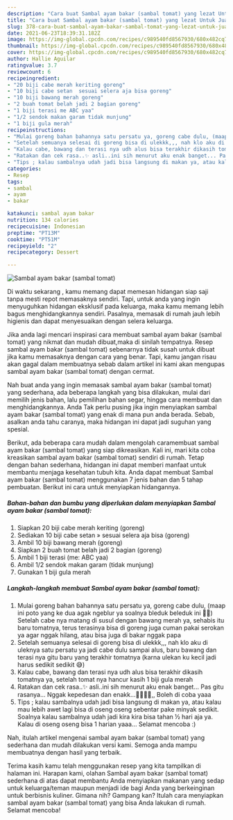 ```yaml
---
description: "Cara buat Sambal ayam bakar (sambal tomat) yang lezat Untuk Jualan"
title: "Cara buat Sambal ayam bakar (sambal tomat) yang lezat Untuk Jualan"
slug: 378-cara-buat-sambal-ayam-bakar-sambal-tomat-yang-lezat-untuk-jualan
date: 2021-06-23T18:39:31.182Z
image: https://img-global.cpcdn.com/recipes/c989540fd8567930/680x482cq70/sambal-ayam-bakar-sambal-tomat-foto-resep-utama.jpg
thumbnail: https://img-global.cpcdn.com/recipes/c989540fd8567930/680x482cq70/sambal-ayam-bakar-sambal-tomat-foto-resep-utama.jpg
cover: https://img-global.cpcdn.com/recipes/c989540fd8567930/680x482cq70/sambal-ayam-bakar-sambal-tomat-foto-resep-utama.jpg
author: Hallie Aguilar
ratingvalue: 3.7
reviewcount: 6
recipeingredient:
- "20 biji cabe merah keriting goreng"
- "10 biji cabe setan  sesuai selera aja bisa goreng"
- "10 biji bawang merah goreng"
- "2 buah tomat belah jadi 2 bagian goreng"
- "1 biji terasi me ABC yaa"
- "1/2 sendok makan garam tidak munjung"
- "1 biji gula merah"
recipeinstructions:
- "Mulai goreng bahan bahannya satu persatu ya, goreng cabe dulu, (maap ini poto yang ke dua agak ngeblur ya soalnya bleduk beleduk ini 🙏🏻) Setelah cabe nya matang di susul dengan bawang merah ya, sehabis itu baru tomatnya, terus terasinya bisa di goreng juga cuman pakai serokan ya agar nggak hilang, atau bisa juga di bakar nggak papa"
- "Setelah semuanya selesai di goreng bisa di ulekkk,,, nah klo aku di uleknya satu persatu ya jadi cabe dulu sampai alus, baru bawang dan terasi nya gitu baru yang terakhir tomatnya (karna ulekan ku kecil jadi harus sedikit sedikit 😅)"
- "Kalau cabe, bawang dan terasi nya udh alus bisa terakhir dikasih tomatnya ya, setelah tomat nya hancur kasih 1 biji gula merah"
- "Ratakan dan cek rasa..✨ asli..ini sih menurut aku enak banget... Pas gitu rasanya... Nggak kepedesan dan enakk...👍🏻👍🏻,, Boleh di coba yaaa"
- "Tips ; kalau sambalnya udah jadi bisa langsung di makan ya, atau kalau mau lebih awet lagi bisa di oseng oseng sebentar pake minyak sedikit. Soalnya kalau sambalnya udah jadi kira kira bisa tahan ½ hari aja ya. Kalau di oseng oseng bisa 1 harian yaaa... Selamat mencoba :)"
categories:
- Resep
tags:
- sambal
- ayam
- bakar

katakunci: sambal ayam bakar 
nutrition: 134 calories
recipecuisine: Indonesian
preptime: "PT13M"
cooktime: "PT51M"
recipeyield: "2"
recipecategory: Dessert

---
```



![Sambal ayam bakar (sambal tomat)](https://img-global.cpcdn.com/recipes/c989540fd8567930/680x482cq70/sambal-ayam-bakar-sambal-tomat-foto-resep-utama.jpg)

Di waktu  sekarang , kamu memang dapat memesan hidangan siap saji tanpa mesti repot memasaknya sendiri. Tapi, untuk anda yang ingin menyuguhkan hidangan eksklusif pada keluarga, maka kamu memang lebih bagus menghidangkannya sendiri. Pasalnya, memasak di rumah jauh lebih higienis dan dapat menyesuaikan dengan selera keluarga.

Jika anda lagi mencari inspirasi cara membuat sambal ayam bakar (sambal tomat) yang nikmat dan mudah dibuat,maka di sinilah tempatnya. Resep sambal ayam bakar (sambal tomat)  sebenarnya tidak susah untuk dibuat jika kamu memasaknya dengan cara yang benar. Tapi, kamu jangan risau akan gagal dalam membuatnya 
sebab dalam artikel ini kami akan mengupas sambal ayam bakar (sambal tomat) dengan cermat.  



Nah buat anda yang ingin memasak sambal ayam bakar (sambal tomat) yang sederhana, ada beberapa langkah yang bisa dilakukan, mulai dari memilih jenis bahan, lalu pemilihan bahan segar, hingga cara membuat dan menghidangkannya. Anda Tak perlu pusing jika ingin menyiapkan sambal ayam bakar (sambal tomat) yang enak di mana pun anda berada. Sebab, asalkan anda  tahu caranya, maka hidangan ini dapat jadi suguhan yang spesial.

Berikut, ada beberapa cara mudah dalam mengolah caramembuat sambal ayam bakar (sambal tomat) yang siap dikreasikan. Kali ini, mari kita coba kreasikan sambal ayam bakar (sambal tomat) sendiri di rumah. Tetap dengan bahan sederhana, hidangan ini dapat memberi manfaat untuk membantu menjaga kesehatan tubuh kita. Anda dapat membuat Sambal ayam bakar (sambal tomat) menggunakan 7 jenis bahan dan 5 tahap pembuatan. Berikut ini cara untuk menyiapkan hidangannya.

<!--inarticleads1-->

##### Bahan-bahan dan bumbu yang diperlukan dalam menyiapkan Sambal ayam bakar (sambal tomat):

1. Siapkan 20 biji cabe merah keriting (goreng)
1. Sediakan 10 biji cabe setan » sesuai selera aja bisa (goreng)
1. Ambil 10 biji bawang merah (goreng)
1. Siapkan 2 buah tomat belah jadi 2 bagian (goreng)
1. Ambil 1 biji terasi (me: ABC yaa)
1. Ambil 1/2 sendok makan garam (tidak munjung)
1. Gunakan 1 biji gula merah




<!--inarticleads2-->

##### Langkah-langkah membuat Sambal ayam bakar (sambal tomat):

1. Mulai goreng bahan bahannya satu persatu ya, goreng cabe dulu, (maap ini poto yang ke dua agak ngeblur ya soalnya bleduk beleduk ini 🙏🏻) Setelah cabe nya matang di susul dengan bawang merah ya, sehabis itu baru tomatnya, terus terasinya bisa di goreng juga cuman pakai serokan ya agar nggak hilang, atau bisa juga di bakar nggak papa
1. Setelah semuanya selesai di goreng bisa di ulekkk,,, nah klo aku di uleknya satu persatu ya jadi cabe dulu sampai alus, baru bawang dan terasi nya gitu baru yang terakhir tomatnya (karna ulekan ku kecil jadi harus sedikit sedikit 😅)
1. Kalau cabe, bawang dan terasi nya udh alus bisa terakhir dikasih tomatnya ya, setelah tomat nya hancur kasih 1 biji gula merah
1. Ratakan dan cek rasa..✨ asli..ini sih menurut aku enak banget... Pas gitu rasanya... Nggak kepedesan dan enakk...👍🏻👍🏻,, Boleh di coba yaaa
1. Tips ; kalau sambalnya udah jadi bisa langsung di makan ya, atau kalau mau lebih awet lagi bisa di oseng oseng sebentar pake minyak sedikit. Soalnya kalau sambalnya udah jadi kira kira bisa tahan ½ hari aja ya. Kalau di oseng oseng bisa 1 harian yaaa... Selamat mencoba :)




Nah, itulah artikel mengenai  sambal ayam bakar (sambal tomat)  yang sederhana dan mudah dilakukan versi kami. Semoga anda mampu membuatnya dengan hasil yang terbaik. 

Terima kasih kamu telah menggunakan resep yang kita tampilkan di halaman ini. Harapan kami, olahan  Sambal ayam bakar (sambal tomat) sederhana di atas dapat membantu Anda menyiapkan makanan yang sedap untuk keluarga/teman maupun menjadi ide bagi Anda yang berkeinginan untuk berbisnis kuliner. Gimana nih? Gampang kan? Itulah cara menyiapkan sambal ayam bakar (sambal tomat) yang bisa Anda lakukan di rumah. Selamat mencoba!

